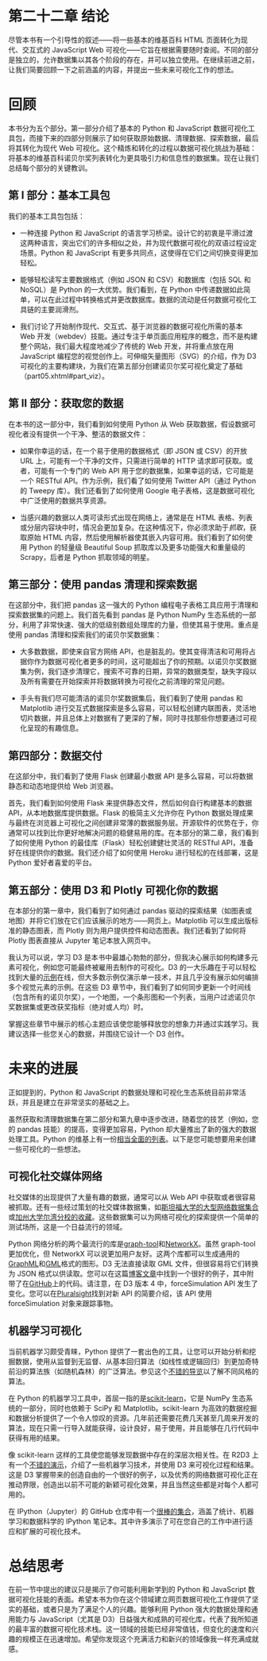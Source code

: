 # 第二十二章 结论

尽管本书有一个引导性的叙述——将一些基本的维基百科 HTML 页面转化为现代、交互式的 JavaScript Web 可视化——它旨在根据需要随时查阅。不同的部分是独立的，允许数据集以其各个阶段的存在，并可以独立使用。在继续前进之前，让我们简要回顾一下之前涵盖的内容，并提出一些未来可视化工作的想法。

# 回顾

本书分为五个部分。第一部分介绍了基本的 Python 和 JavaScript 数据可视化工具包，而接下来的四部分则展示了如何获取原始数据、清理数据、探索数据，最后将其转化为现代 Web 可视化。这个精炼和转化的过程以数据可视化挑战为基础：将基本的维基百科诺贝尔奖列表转化为更具吸引力和信息性的数据集。现在让我们总结每个部分的关键教训。

## 第 I 部分：基本工具包

我们的基本工具包包括：

+   一种连接 Python 和 JavaScript 的语言学习桥梁。设计它的初衷是平滑过渡这两种语言，突出它们的许多相似之处，并为现代数据可视化的双语过程设定场景。Python 和 JavaScript 有更多共同点，这使得在它们之间切换变得更加轻松。

+   能够轻松读写主要数据格式（例如 JSON 和 CSV）和数据库（包括 SQL 和 NoSQL）是 Python 的一大优势。我们看到，在 Python 中传递数据如此简单，可以在此过程中转换格式并更改数据库。数据的流动是任何数据可视化工具链的主要润滑剂。

+   我们讨论了开始制作现代、交互式、基于浏览器的数据可视化所需的基本 Web 开发（webdev）技能。通过专注于单页面应用程序的概念，而不是构建整个网站，我们最大程度地减少了传统的 Web 开发，并将重点放在用 JavaScript 编程您的视觉创作上。可伸缩矢量图形（SVG）的介绍，作为 D3 可视化的主要构建块，为我们在第五部分创建诺贝尔奖可视化奠定了基础（part05.xhtml#part_viz）。

## 第 II 部分：获取您的数据

在本书的这一部分中，我们看到如何使用 Python 从 Web 获取数据，假设数据可视化者没有提供一个干净、整洁的数据文件：

+   如果你幸运的话，在一个易于使用的数据格式（即 JSON 或 CSV）的开放 URL 上，可能有一个干净的文件，只需进行简单的 HTTP 请求即可获取。或者，可能有一个专门的 Web API 用于您的数据集，如果幸运的话，它可能是一个 RESTful API。作为示例，我们看了如何使用 Twitter API（通过 Python 的 Tweepy 库）。我们还看到了如何使用 Google 电子表格，这是数据可视化中广泛使用的数据共享资源。

+   当感兴趣的数据以人类可读形式出现在网络上，通常是在 HTML 表格、列表或分层内容块中时，情况会更加复杂。在这种情况下，你必须求助于*抓取*，获取原始 HTML 内容，然后使用解析器使其嵌入内容可用。我们看到了如何使用 Python 的轻量级 Beautiful Soup 抓取库以及更多功能强大和重量级的 Scrapy，后者是 Python 抓取领域的明星。

## 第三部分：使用 pandas 清理和探索数据

在这部分中，我们把 pandas 这一强大的 Python 编程电子表格工具应用于清理和探索数据集的问题上。我们首先看到 pandas 是 Python NumPy 生态系统的一部分，利用了非常快速、强大的低级别数组处理库的力量，但使其易于使用。重点是使用 pandas 清理和探索我们的诺贝尔奖数据集：

+   大多数数据，即使来自官方网络 API，也是脏乱的。使其变得清洁和可用将占据你作为数据可视化者更多的时间，这可能超出了你的预期。以诺贝尔奖数据集为例，我们逐步清理它，搜索不可靠的日期，异常的数据类型，缺失字段以及所有需要在开始探索并将数据转换为可视化之前清理的常见问题。

+   手头有我们尽可能清洁的诺贝尔奖数据集后，我们看到了使用 pandas 和 Matplotlib 进行交互式数据探索是多么容易，可以轻松创建内联图表，灵活地切片数据，并且总体上对数据有了更深的了解，同时寻找那些你想要通过可视化呈现的有趣信息。

## 第四部分：数据交付

在这部分中，我们看到了使用 Flask 创建最小数据 API 是多么容易，可以将数据静态和动态地提供给 Web 浏览器。

首先，我们看到如何使用 Flask 来提供静态文件，然后如何自行构建基本的数据 API，从本地数据库提供数据。Flask 的极简主义允许你在 Python 数据处理成果与最终在浏览器上可视化之间创建非常薄的数据服务层。开源软件的优势在于，你通常可以找到比你更好地解决问题的稳健易用的库。在本部分的第二章，我们看到了如何使用 Python 的最佳库（Flask）轻松创建健壮灵活的 RESTful API，准备好在线提供你的数据。我们还介绍了如何使用 Heroku 进行轻松的在线部署，这是 Python 爱好者喜爱的平台。

## 第五部分：使用 D3 和 Plotly 可视化你的数据

在本部分的第一章中，我们看到了如何通过 pandas 驱动的探索结果（如图表或地图）并将它们放在它们应该展示的地方——网页上。Matplotlib 可以生成出版标准的静态图表，而 Plotly 则为用户提供控件和动态图表。我们还看到了如何将 Plotly 图表直接从 Jupyter 笔记本放入网页中。

我认为可以说，学习 D3 是本书中最雄心勃勃的部分，但我决心展示如何构建多元素可视化，例如您可能最终被雇用去制作的可视化。D3 的一大乐趣在于可以轻松找到大量的[示例](https://oreil.ly/nYKx8)在线，但大多数示例仅演示单一技术，并且几乎没有展示如何编排多个视觉元素的示例。在这些 D3 章节中，我们看到了如何同步更新一个时间线（包含所有的诺贝尔奖），一个地图，一个条形图和一个列表，当用户过滤诺贝尔奖数据集或更改获奖指标（绝对或人均）时。

掌握这些章节中展示的核心主题应该使您能够释放您的想象力并通过实践学习。我建议选择一些您关心的数据，并围绕它设计一个 D3 创作。

# 未来的进展

正如提到的，Python 和 JavaScript 的数据处理和可视化生态系统目前非常活跃，并且是建立在非常坚实的基础之上。

虽然获取和清理数据集在第二部分和第九章中逐步改进，随着您的技艺（例如，您的 pandas 技能）的提高，变得更加容易，Python 却大量推出了新的强大的数据处理工具。Python 的维基上有一份[相当全面的列表](https://oreil.ly/ODNE1)。以下是您可能想要用来创建一些可视化的一些想法。

## 可视化社交媒体网络

社交媒体的出现提供了大量有趣的数据，通常可以从 Web API 中获取或者很容易被抓取。还有一些经过策划的社交媒体数据集，如[斯坦福大学的大型网络数据集合](https://oreil.ly/2E02E)或[加州大学尔湾分校的收藏](https://oreil.ly/x09oi)。这些数据集可以为网络可视化的探索提供一个简单的测试场所，这是一个日益流行的领域。

Python 网络分析的两个最流行的库是[graph-tool](https://graph-tool.skewed.de)和[NetworkX](https://networkx.org)。虽然 graph-tool 更加优化，但 NetworkX 可以说更加用户友好。这两个库都可以生成通用的[GraphML](http://graphml.graphdrawing.org)和[GML](https://oreil.ly/18AUU)格式的图形。D3 无法直接读取 GML 文件，但很容易将它们转换为 JSON 格式以供读取。您可以在这篇[博客文章](https://oreil.ly/thuBE)中找到一个很好的例子，其中附带了在[GitHub](https://oreil.ly/3IHVR)上的代码。请注意，在 D3 版本 4 中，forceSimulation API 发生了变化。您可以在[Pluralsight](https://oreil.ly/DZxAz)找到对新 API 的简要介绍，该 API 使用 forceSimulation 对象来跟踪事物。

## 机器学习可视化

当前机器学习颇受青睐，Python 提供了一套出色的工具，让您可以开始分析和挖掘数据，使用从监督到无监督、从基本回归算法（如线性或逻辑回归）到更加奇特前沿的算法族（如随机森林）的广泛算法。参见这个[不错的导览](https://oreil.ly/IR8LZ)以了解不同风格的算法。

在 Python 的机器学习工具中，首屈一指的是[scikit-learn](https://oreil.ly/gjAKs)，它是 NumPy 生态系统的一部分，同时也依赖于 SciPy 和 Matplotlib。scikit-learn 为高效的数据挖掘和数据分析提供了一个令人惊叹的资源。几年前还需要花费几天甚至几周来开发的算法，现在只需一行导入就能获得，设计良好，易于使用，并且能够在几行代码中获得有用的结果。

像 scikit-learn 这样的工具使您能够发现数据中存在的深层次相关性。在 R2D3 上有一个[不错的演示](https://oreil.ly/Q0GVd)，介绍了一些机器学习技术，并使用 D3 来可视化过程和结果。这是 D3 掌握带来的创造自由的一个很好的例子，以及优秀的网络数据可视化正在推动界限，创造出以前不可能的新颖可视化效果，并且当然这些都是对每个人都可用的。

在 IPython（Jupyter）的 GitHub 仓库中有一个[很棒的集合](https://oreil.ly/wZ1bJ)，涵盖了统计、机器学习和数据科学的 IPython 笔记本。其中许多演示了可在您自己的工作中进行适应和扩展的可视化技术。

# 总结思考

在前一节中提出的建议只是揭示了你可能利用新学到的 Python 和 JavaScript 数据可视化技能的表面。希望本书为你在这个领域建立网页数据可视化工作提供了坚实的基础，或者只是为了满足个人的兴趣。能够利用 Python 强大的数据处理和通用能力与 JavaScript（尤其是 D3）日益强大和成熟的可视化库，代表了我所知道的最丰富的数据可视化技术栈。这一领域的技能已经非常值钱，但变化的速度和兴趣的规模正在迅速增加。希望你发现这个充满活力和新兴的领域像我一样充满成就感。

